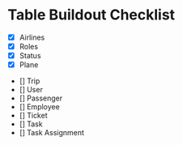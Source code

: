 # Table Buildout Checklist

- [x] Airlines
- [x] Roles
- [x] Status
- [x] Plane
- [] Trip
- [] User
- [] Passenger
- [] Employee
- [] Ticket
- [] Task
- [] Task Assignment
